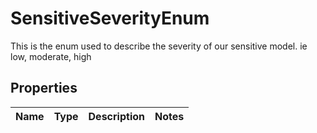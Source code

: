 # SensitiveSeverityEnum

This is the enum used to describe the severity of our sensitive model. ie low, moderate, high

## Properties

Name | Type | Description | Notes
------------ | ------------- | ------------- | -------------



